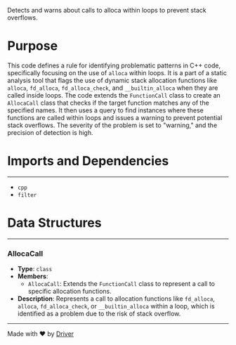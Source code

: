 <!--------------------------------------------------------------------------------->
<!-- IMPORTANT: This file is auto-generated by Driver (https://driver.ai). -------->
<!-- Manual edits may be overwritten on future commits. --------------------------->
<!--------------------------------------------------------------------------------->

Detects and warns about calls to alloca within loops to prevent stack overflows.

# Purpose
This code defines a rule for identifying problematic patterns in C++ code, specifically focusing on the use of `alloca` within loops. It is a part of a static analysis tool that flags the use of dynamic stack allocation functions like `alloca`, `fd_alloca`, `fd_alloca_check`, and `__builtin_alloca` when they are called inside loops. The code extends the `FunctionCall` class to create an `AllocaCall` class that checks if the target function matches any of the specified names. It then uses a query to find instances where these functions are called within loops and issues a warning to prevent potential stack overflows. The severity of the problem is set to "warning," and the precision of detection is high.
# Imports and Dependencies

---
- `cpp`
- `filter`


# Data Structures

---
### AllocaCall
- **Type**: ``class``
- **Members**:
    - ``AllocaCall``: Extends the `FunctionCall` class to represent a call to specific allocation functions.
- **Description**: Represents a call to allocation functions like `fd_alloca`, `alloca`, `fd_alloca_check`, or `__builtin_alloca` within a loop, which is identified as a problem due to the risk of stack overflow.



---
Made with ❤️ by [Driver](https://www.driver.ai/)